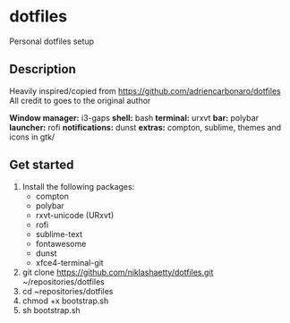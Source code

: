 # dotfiles
Personal dotfiles setup

## Description
Heavily inspired/copied from https://github.com/adriencarbonaro/dotfiles
All credit to goes to the original author

**Window manager:** i3-gaps
**shell:** bash
**terminal:** urxvt
**bar:** polybar
**launcher:** rofi
**notifications:** dunst
**extras:** compton, sublime, themes and icons in gtk/

## Get started

1) Install the following packages:
    * compton
    * polybar
    * rxvt-unicode (URxvt)
    * rofi
    * sublime-text
    * fontawesome
    * dunst
    * xfce4-terminal-git
2) git clone https://github.com/niklashaetty/dotfiles.git ~/repositories/dotfiles
3) cd ~repositories/dotfiles
4) chmod +x bootstrap.sh
5) sh bootstrap.sh